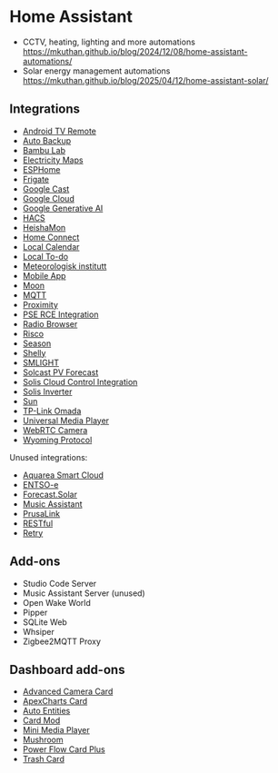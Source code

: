 # Home Assistant

* CCTV, heating, lighting and more automations <https://mkuthan.github.io/blog/2024/12/08/home-assistant-automations/>
* Solar energy management automations <https://mkuthan.github.io/blog/2025/04/12/home-assistant-solar/>

## Integrations

* [Android TV Remote](https://www.home-assistant.io/integrations/androidtv_remote)
* [Auto Backup](https://github.com/jcwillox/hass-auto-backup)
* [Bambu Lab](https://github.com/greghesp/ha-bambulab)
* [Electricity Maps](https://www.home-assistant.io/integrations/co2signal)
* [ESPHome](https://www.home-assistant.io/integrations/esphome)
* [Frigate](https://github.com/blakeblackshear/frigate)
* [Google Cast](https://www.home-assistant.io/integrations/cast)
* [Google Cloud](https://www.home-assistant.io/integrations/google_cloud)
* [Google Generative AI](https://www.home-assistant.io/integrations/google_generative_ai_conversation)
* [HACS](https://hacs.xyz/docs/use/)
* [HeishaMon](https://github.com/kamaradclimber/heishamon-homeassistant)
* [Home Connect](https://www.home-assistant.io/integrations/home_connect)
* [Local Calendar](https://www.home-assistant.io/integrations/local_calendar)
* [Local To-do](https://www.home-assistant.io/integrations/local_todo)
* [Meteorologisk institutt](https://www.home-assistant.io/integrations/met)
* [Mobile App](https://www.home-assistant.io/integrations/mobile_app)
* [Moon](https://www.home-assistant.io/integrations/moon)
* [MQTT](https://www.home-assistant.io/integrations/mqtt)
* [Proximity](https://www.home-assistant.io/integrations/proximity)
* [PSE RCE Integration](https://github.com/robertugo2/ha_rce/)
* [Radio Browser](https://www.home-assistant.io/integrations/radio_browser)
* [Risco](https://www.home-assistant.io/integrations/risco)
* [Season](https://www.home-assistant.io/integrations/season)
* [Shelly](https://www.home-assistant.io/integrations/shelly)
* [SMLIGHT](https://www.home-assistant.io/integrations/smlight)
* [Solcast PV Forecast](https://github.com/BJReplay/ha-solcast-solar)
* [Solis Cloud Control Integration](https://github.com/mkuthan/solis-cloud-control)
* [Solis Inverter](https://github.com/hultenvp/solis-sensor/)
* [Sun](https://www.home-assistant.io/integrations/sun)
* [TP-Link Omada](https://www.home-assistant.io/integrations/tplink_omada)
* [Universal Media Player](https://www.home-assistant.io/integrations/universal)
* [WebRTC Camera](https://github.com/AlexxIT/WebRTC)
* [Wyoming Protocol](https://www.home-assistant.io/integrations/wyoming)

Unused integrations:

* [Aquarea Smart Cloud](https://github.com/cjaliaga/home-assistant-aquarea)
* [ENTSO-e](https://github.com/JaccoR/hass-entso-e)
* [Forecast.Solar](https://www.home-assistant.io/integrations/forecast_solar)
* [Music Assistant](https://www.home-assistant.io/integrations/music_assistant)
* [PrusaLink](https://www.home-assistant.io/integrations/prusalink)
* [RESTful](https://www.home-assistant.io/integrations/rest)
* [Retry](https://github.com/amitfin/retry)

## Add-ons

* Studio Code Server
* Music Assistant Server (unused)
* Open Wake World
* Pipper
* SQLite Web
* Whsiper
* Zigbee2MQTT Proxy

## Dashboard add-ons

* [Advanced Camera Card](https://github.com/dermotduffy/advanced-camera-card)
* [ApexCharts Card](https://github.com/RomRider/apexcharts-card)
* [Auto Entities](https://github.com/thomasloven/lovelace-auto-entities)
* [Card Mod](https://github.com/thomasloven/lovelace-card-mod)
* [Mini Media Player](https://github.com/kalkih/mini-media-player)
* [Mushroom](https://github.com/piitaya/lovelace-mushroom)
* [Power Flow Card Plus](https://github.com/flixlix/power-flow-card-plus)
* [Trash Card](https://github.com/idaho/hassio-trash-card)
